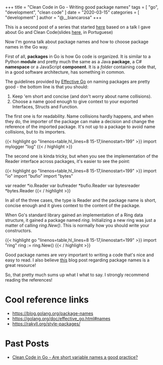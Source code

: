 +++
title = "Clean Code in Go - Writing good package names"
tags = [
    "go",
    "development",
    "clean code"
]
date = "2020-03-15"
categories = [
    "development"
]
author = "@__biancarosa"
+++

This is a second post of a series that started [here](https://biancarosa.com.br/posts/go_clean_code_1/) based on a talk I gave about Go and Clean Code(slides [here](https://slides.com/biancarosa__/go-clean-code), in Portuguese)

Now I'm gonna talk about package names and how to choose package names in the Go way.

First of all, **packages** in Go is how Go code is organized. It is similar to a Python **module** and pretty much the same as a Java **package**, a C# **namespace** or a JavaScript **component**. It is a *folder* containing code that, in a good software architecture, has something in common.

The guidelines provided by [Effective Go](https://golang.org/doc/effective_go.html#names) on naming packages are pretty good - the bottom line is that you should:

1. Keep 'em short and concise (and don't worry about name collisions).
2. Choose a name good enough to give context to your exported Interfaces, Structs and Function.

The first one is for readability. Name collisions hardly happens, and when they do, the importer of the package can make a decision and change the reference of the imported package. It's not up to a package to avoid name collisions, but to its importers.

{{< highlight go "linenos=table,hl_lines=8 15-17,linenostart=199" >}}
import mylogger "log"
{{< / highlight >}}

The second one is kinda tricky, but when you see the implementation of the Reader interface across packages, it's easier to see the point:

{{< highlight go "linenos=table,hl_lines=8 15-17,linenostart=199" >}}
import "io"
import "bufio"
import "bytes"

var reader *io.Reader
var bufreader *bufio.Reader
var bytesreader *bytes.Reader
{{< / highlight >}}

In all of the three cases, the type is Reader and the package name is short, concise enough and it gives context to the content of the package.

When Go's standard library gained an implementation of a Ring data structure, it gained a package named *ring*. Initializing a new ring was just a matter of calling *ring.New()*. This is normally how you should write your constructors.

{{< highlight go "linenos=table,hl_lines=8 15-17,linenostart=199" >}}
import "ring"
ring := ring.New()
{{< / highlight >}}

Good package names are *very* important to writing a code that's nice and easy to read. I also believe [this](https://blog.golang.org/package-names) blog post regarding package names is a great resource!

So, that pretty much sums up what I what to say. I strongly recommend reading the references!

# Cool reference links

- https://blog.golang.org/package-names
- https://golang.org/doc/effective_go.html#names
- https://rakyll.org/style-packages/

# Past Posts

- [Clean Code in Go - Are short variable names a good practice?](../go_clean_code_1/)